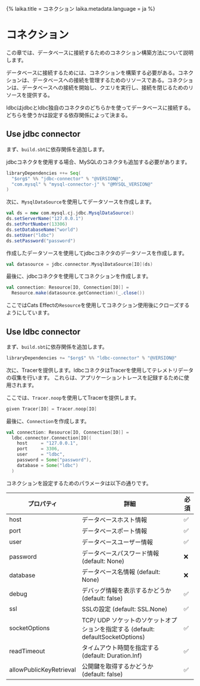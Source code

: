 {%
  laika.title = コネクション
  laika.metadata.language = ja
%}

# コネクション

この章では、データベースに接続するためのコネクション構築方法について説明します。

データベースに接続するためには、コネクションを構築する必要がある。コネクションは、データベースへの接続を管理するためのリソースである。コネクションは、データベースへの接続を開始し、クエリを実行し、接続を閉じるためのリソースを提供する。

ldbcはjdbcとldbc独自のコネクタのどちらかを使ってデータベースに接続する。どちらを使うかは設定する依存関係によって決まる。

## Use jdbc connector

まず、`build.sbt`に依存関係を追加します。

jdbcコネクタを使用する場合、MySQLのコネクタも追加する必要があります。

```scala
libraryDependencies ++= Seq(
  "$org$" %% "jdbc-connector" % "@VERSION@",
  "com.mysql" % "mysql-connector-j" % "@MYSQL_VERSION@"
)
```

次に、`MysqlDataSource`を使用してデータソースを作成します。

```scala
val ds = new com.mysql.cj.jdbc.MysqlDataSource()
ds.setServerName("127.0.0.1")
ds.setPortNumber(13306)
ds.setDatabaseName("world")
ds.setUser("ldbc")
ds.setPassword("password")
```

作成したデータソースを使用してjdbcコネクタのデータソースを作成します。

```scala
val datasource = jdbc.connector.MysqlDataSource[IO](ds)
```

最後に、jdbcコネクタを使用してコネクションを作成します。

```scala
val connection: Resource[IO, Connection[IO]] =
  Resource.make(datasource.getConnection)(_.close())
```

ここではCats Effectの`Resource`を使用してコネクション使用後にクローズするようにしています。

## Use ldbc connector

まず、`build.sbt`に依存関係を追加します。

```scala
libraryDependencies += "$org$" %% "ldbc-connector" % "@VERSION@"
```

次に、Tracerを提供します。ldbcコネクタはTracerを使用してテレメトリデータの収集を行います。 これらは、アプリケーショントレースを記録するために使用されます。

ここでは、`Tracer.noop`を使用してTracerを提供します。

```scala
given Tracer[IO] = Tracer.noop[IO]
```

最後に、`Connection`を作成します。

```scala
val connection: Resource[IO, Connection[IO]] =
  ldbc.connector.Connection[IO](
    host     = "127.0.0.1",
    port     = 3306,
    user     = "ldbc",
    password = Some("password"),
    database = Some("ldbc")
  )
```

コネクションを設定するためのパラメータは以下の通りです。

| プロパティ                    | 詳細                                                           | 必須 |
|--------------------------|--------------------------------------------------------------|----|
| host                     | データベースホスト情報                                                  | ✅  |
| port                     | データベースポート情報                                                  | ✅  |
| user                     | データベースユーザー情報                                                 | ✅  |
| password                 | データベースパスワード情報 (default: None)                                | ❌  |
| database                 | データベース名情報 (default: None)                                    | ❌  |
| debug                    | デバッグ情報を表示するかどうか  (default: false)                            | ✅  |
| ssl                      | SSLの設定 (default: SSL.None)                                   | ✅  |
| socketOptions            | TCP/ UDP ソケットのソケットオプションを指定する (default: defaultSocketOptions) | ✅  |
| readTimeout              | タイムアウト時間を指定する (default: Duration.Inf)                        | ✅  |
| allowPublicKeyRetrieval  | 公開鍵を取得するかどうか (default: false)                                | ✅  |
